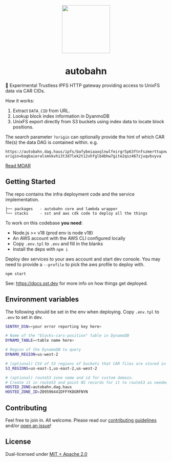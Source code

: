 <div align="center">
  <img src="https://bafybeicrttclnbsndlwv7p4ijzlsx7zzchkk3ahsc4slptfpwk73aicibe.ipfs.w3s.link/logo-autobahn.png" width="150" />
  <h1>autobahn</h1>
</div>

🧪 Experimental Trustless IPFS HTTP gateway providing access to UnixFS data via CAR CIDs.

How it works:

1. Extract `DATA_CID` from URL.
1. Lookup block index information in DyanmoDB
1. UnixFS export directly from S3 buckets using index data to locate block positions.

The search parameter `?origin` can optionally provide the hint of which CAR file(s) the data DAG is contained within. e.g.

```
https://autobahn.dag.haus/ipfs/bafybeiaaxqlnwlfeirgr5p63ftnfszmerttupnwrim52h4zv2tfpntbjdy/data.txt?origin=bagbaieralsmnkvhi3t3d7lek2ti2vhfglb4bhw7gite2qsz467zjuqvbvyva
```

[Read MOAR](READMOAR.md)

## Getting Started

The repo contains the infra deployment code and the service implementation.

```
├── packages   - autobahn core and lambda wrapper
└── stacks     - sst and aws cdk code to deploy all the things
```

To work on this codebase **you need**:

- Node.js >= v18 (prod env is node v18)
- An AWS account with the AWS CLI configured locally
- Copy `.env.tpl` to `.env` and fill in the blanks
- Install the deps with `npm i`

Deploy dev services to your aws account and start dev console. You may need to provide a `--profile` to pick the aws profile to deploy with.

```console
npm start
```

See: https://docs.sst.dev for more info on how things get deployed.


## Environment variables

The following should be set in the env when deploying. Copy `.env.tpl` to `.env` to set in dev.

```sh
SENTRY_DSN=<your error reporting key here>

# Name of the "blocks-cars-position" table in DynamoDB
DYNAMO_TABLE=<table name here>

# Region of the DynamoDB to query
DYNAMO_REGION=us-west-2

# (optional) CSV of S3 regions of buckets that CAR files are stored in
S3_REGIONS=us-east-1,us-east-2,us-west-2

# (optional) route53 zone name and id for custom domain.
# Create it in route53 and point NS records for it to route53 as needed.
HOSTED_ZONE=autobahn.dag.haus
HOSTED_ZONE_ID=Z09596441DFFYKDGRFNYN
```

## Contributing

Feel free to join in. All welcome. Please read our [contributing guidelines](https://github.com/web3-storage/autobahn/blob/main/CONTRIBUTING.md) and/or [open an issue](https://github.com/web3-storage/autobahn/issues)!

## License

Dual-licensed under [MIT + Apache 2.0](https://github.com/web3-storage/autobahn/blob/main/LICENSE.md)
